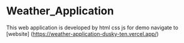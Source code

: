 # Weather_Application
This web application is developed by html css js
for demo navigate to [website] (https://weather-application-dusky-ten.vercel.app/)
